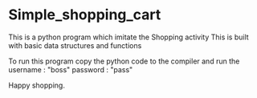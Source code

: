 # Simple_shopping_cart
This is a python program which imitate the Shopping activity
This is built with basic data structures and functions 

To run this program copy the python code to the compiler and run
the username : "boss"
password : "pass"

Happy shopping.
